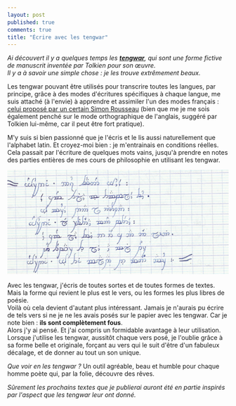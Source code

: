 ```yaml
---
layout: post
published: true
comments: true
title: "Écrire avec les tengwar"
---
```

*Ai découvert il y a quelques temps les [__tengwar__](http://fr.wikipedia.org/wiki/Tengwar), qui sont une forme fictive de manuscrit inventée par Tolkien pour son œuvre.  
Il y a à savoir une simple chose : je les trouve extrêmement beaux.*

Les tengwar pouvant être utilisés pour transcrire toutes les langues, par principe, grâce à des modes d'écritures spécifiques à chaque langue, me suis attaché (à l'envie) à apprendre et assimiler l'un des modes français : [celui proposé par un certain Simon Rousseau](http://www.simonrousseau.free.fr/tolkien/teng-fra.pdf) (bien que me je me sois également penché sur le mode orthographique de l'anglais, suggéré par Tolkien lui-même, car il peut être fort pratique).

M'y suis si bien passionné que je l'écris et le lis aussi naturellement que l'alphabet latin. Et croyez-moi bien : je m'entrainais en conditions réelles. Cela passait par l'écriture de quelques mots vains, jusqu'à prendre en notes des parties entières de mes cours de philosophie en utilisant les tengwar.

![Quelques vers écrits avec des tengwar, écrit en cours de philosophie.](/images/tengwar1.png)

Avec les tengwar, j'écris de toutes sortes et de toutes formes de textes. Mais la forme qui revient le plus est le vers, ou les formes les plus libres de poésie.  
Voilà où cela devient d'autant plus intéressant. Jamais je n'aurais pu écrire de tels vers si ne je ne les avais posés sur le papier avec les tengwar. Car je note bien : **ils sont complètement fous**.  
Alors j'y ai pensé. Et j'ai compris un formidable avantage à leur utilisation. Lorsque j'utilise les tengwar, aussitôt chaque vers posé, je l'oublie grâce à sa forme belle et originale, forçant au vers qui le suit d'être d'un fabuleux décalage, et de donner au tout un son unique.

*Que voir en les tengwar ?* Un outil agréable, beau et humble pour chaque homme poète qui, par la folie, découvre des rêves.

*Sûrement les prochains textes que je publierai auront été en partie inspirés par l'aspect que les tengwar leur ont donné.*
